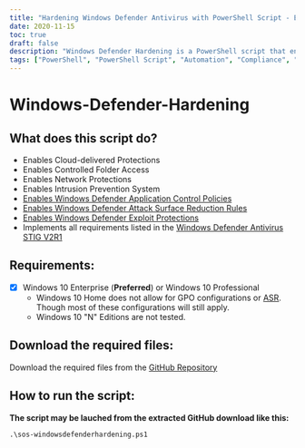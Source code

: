 ```yaml
---
title: "Hardening Windows Defender Antivirus with PowerShell Script - Enhancing Security in Windows 10 Enterprise & Professional"
date: 2020-11-15
toc: true
draft: false
description: "Windows Defender Hardening is a PowerShell script that enhances the security of Windows Defender Antivirus on Windows 10 Enterprise or Windows 10 Professional. The script enables cloud-delivered protections, controlled folder access, network protections, intrusion prevention system, Windows Defender Application Control policies, Windows Defender Attack Surface Reduction rules, and Windows Defender Exploit Protections. The script also implements all the requirements listed in the Windows Defender Antivirus STIG V2R1. The script is compatible with Windows 10 Home, but it may not allow for GPO configurations or Attack Surface Reduction."
tags: ["PowerShell", "PowerShell Script", "Automation", "Compliance", "Windows Defender STIG Script", "Windows Defender", "Windows Defender Hardening", "Windows Defender STIG", "Defender STIG", "Windows Defender Application Control", "WDAC", "Windows Defender Exploit Protection", "WDEP", "Windows Defender Attack Surface Reduction", "ASR"]
---
```


# Windows-Defender-Hardening

## What does this script do?
- Enables Cloud-delivered Protections
- Enables Controlled Folder Access
- Enables Network Protections
- Enables Intrusion Prevention System
- [Enables Windows Defender Application Control Policies](https://docs.microsoft.com/en-us/windows/security/threat-protection/windows-defender-application-control/windows-defender-application-control)
- [Enables Windows Defender Attack Surface Reduction Rules](https://docs.microsoft.com/en-us/windows/security/threat-protection/microsoft-defender-atp/attack-surface-reduction)
- [Enables Windows Defender Exploit Protections](https://docs.microsoft.com/en-us/microsoft-365/security/defender-endpoint/enable-exploit-protection?view=o365-worldwide#powershell)
- Implements all requirements listed in the [Windows Defender Antivirus STIG V2R1](https://dl.cyber.mil/stigs/zip/U_MS_Windows_Defender_Antivirus_V2R1_STIG.zip)

## Requirements:
- [x] Windows 10 Enterprise (**Preferred**) or Windows 10 Professional
  - Windows 10 Home does not allow for GPO configurations or [ASR](https://docs.microsoft.com/en-us/windows/security/threat-protection/microsoft-defender-atp/attack-surface-reduction). 
Though most of these configurations will still apply. 
  - Windows 10 "N" Editions are not tested.

## Download the required files:

Download the required files from the [GitHub Repository](https://github.com/simeononsecurity/Windows-Defender-STIG-Script)

## How to run the script:

**The script may be lauched from the extracted GitHub download like this:**
```
.\sos-windowsdefenderhardening.ps1
```
